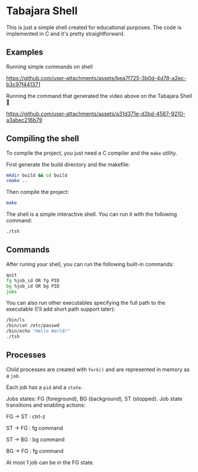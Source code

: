 # Tabajara Shell
This is just a simple shell created for educational purposes. The code is implemented in C and it's pretty straightforward.

## Examples
Running simple commands on shell

https://github.com/user-attachments/assets/bea7f725-3b0d-4d78-a2ec-b3c97f441371


Running the command that generated the video above on the Tabajara Shell 🤯

https://github.com/user-attachments/assets/a31d371e-d2bd-4587-9210-a3abec216b79




## Compiling the shell
To compile the project, you just need a C compiler and the `make` utility.

First generate the build directory and the makefile:
```bash
mkdir build && cd build
cmake ..
```

Then compile the project:
```bash
make
```

The shell is a simple interactive shell. You can run it with the following command:
```bash
./tsh
```

## Commands
After runing your shell, you can run the following built-in commands:
```bash
quit
fg %job_id OR fg PID
bg %job_id OR bg PID
jobs
```
You can also run other executables specifying the full path to the executable (I'll add short path support later):

```bash
/bin/ls
/bin/cat /etc/passwd
/bin/echo "Hello World!"
./tsh
```

## Processes
Child processes are created with `fork()` and are represented in memory as a `job`.

Each job has a `pid` and a `state`.

Jobs states: FG (foreground), BG (background), ST (stopped).
Job state transitions and enabling actions:

 FG -> ST  : ctrl-z

 ST -> FG  : fg command
 
 ST -> BG  : bg command
 
 BG -> FG  : fg command

At most 1 job can be in the FG state.
